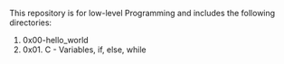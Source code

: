 This repository is for low-level Programming and includes the following directories:

1) 0x00-hello_world
2) 0x01. C - Variables, if, else, while
